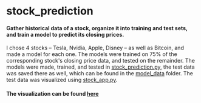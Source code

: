 # stock_prediction

#### Gather historical data of a stock, organize it into training and test sets, and train a model to predict its closing prices.

I chose 4 stocks – Tesla, Nvidia, Apple, Disney – as well as Bitcoin, and made a model for each one. The models were trained on 75% of the corresponding stock's closing price data, and tested on the remainder. The models were made, trained, and tested in [stock_prediction.py](https://github.com/HzaRashid/stock_prediction/blob/main/stock_prediction.py), the test data was saved there as well, which can be found in the [model_data](https://github.com/HzaRashid/stock_prediction/tree/main/model_data) folder. The test data was visualized using [stock_app.py](https://github.com/HzaRashid/stock_prediction/blob/main/stock_app.py).


#### The visualization can be found [here](https://share.streamlit.io/hzarashid/stock_prediction/main/stock_app.py)
